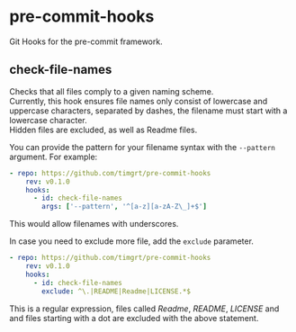 # pre-commit-hooks

Git Hooks for the pre-commit framework.  

## check-file-names

Checks that all files comply to a given naming scheme.  
Currently, this hook ensures file names only consist of lowercase and
uppercase characters, separated by dashes, the filename must
start with a lowercase character.  
Hidden files are excluded, as well as Readme files.

You can provide the pattern for your filename syntax with the `--pattern` argument.
For example:

```yaml
- repo: https://github.com/timgrt/pre-commit-hooks
    rev: v0.1.0
    hooks:
      - id: check-file-names
        args: ['--pattern', '^[a-z][a-zA-Z\_]+$']
```

This would allow filenames with underscores.

In case you need to exclude more file, add the `exclude` parameter.

```yaml
- repo: https://github.com/timgrt/pre-commit-hooks
    rev: v0.1.0
    hooks:
      - id: check-file-names
        exclude: ^\.|README|Readme|LICENSE.*$
```

This is a regular expression, files called *Readme*, *README*, *LICENSE* and
and files starting with a dot are excluded with the above statement.
